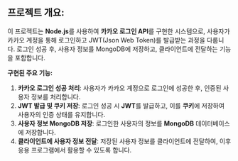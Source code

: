 ## **프로젝트 개요:**

이 프로젝트는 **Node.js**를 사용하여 **카카오 로그인 API**를 구현한 시스템으로, 사용자가 카카오 계정을 통해 로그인하고 JWT(Json Web Token)를 발급받는 과정을 다룹니다. 로그인 성공 후, 사용자 정보를 MongoDB에 저장하고, 클라이언트에 전달하는 기능을 포함합니다.

**구현된 주요 기능:**
1. **카카오 로그인 성공 처리**: 사용자가 카카오 계정으로 로그인에 성공한 후, 인증된 사용자 정보를 처리합니다.
2. **JWT 발급 및 쿠키 저장**: 로그인 성공 시 **JWT**를 발급하고, 이를 **쿠키**에 저장하여 사용자의 인증 상태를 유지합니다.
3. **사용자 정보 MongoDB 저장**: 로그인한 사용자의 정보를 **MongoDB** 데이터베이스에 저장합니다.
4. **클라이언트에 사용자 정보 전달**: 저장된 사용자 정보를 클라이언트에 전달하여, 이후 응용 프로그램에서 활용할 수 있도록 합니다.
